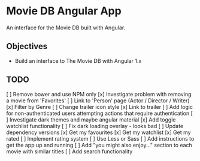 # Movie DB Angular App

An interface for the Movie DB built with Angular.

## Objectives

* Build an interface to The Movie DB with Angular 1.x

## TODO

[ ] Remove bower and use NPM only
[x] Investigate problem with removing a movie from 'Favorites'
[ ] Link to 'Person' page (Actor / Director / Writer)
[x] Filter by Genre
[ ] Change trailer icon style
[x] Link to trailer
[ ] Add logic for non-authenticated users attempting actions that require authentication
[ ] Investigate dark themes and maybe angular material
[x] Add toggle watchlist functionality
[ ] Fix dark loading overlay - looks bad
[ ] Update dependency versions
[x] Get my favourites
[x] Get my watchlist
[x] Get my rated
[ ] Implement rating system
[ ] Use Less or Sass
[ ] Add instructions to get the app up and running
[ ] Add "you might also enjoy..." section to each movie with similar titles
[ ] Add search functionality